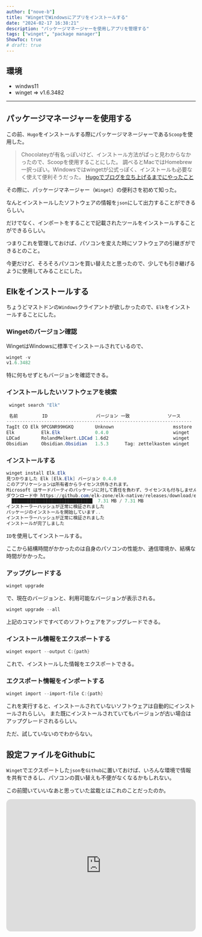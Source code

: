 ```yaml
---
author: ["nove-b"]
title: "WingetでWindowsにアプリをインストールする"
date: "2024-02-17 16:38:21"
description: "パッケージマネージャーを使用しアプリを管理する"
tags: ["winget", "package manager"]
ShowToc: true
# draft: true
---
```


## 環境
- windws11
- winget => v1.6.3482
---


## パッケージマネージャーを使用する

この前、`Hugo`をインストールする際にパッケージマネージャーである`Scoop`を使用した。

> Chocolateyが有名っぽいけど、インストール方法がぱっと見わからなかったので、Scoopを使用することにした。
> 調べるとMacではHomebrew一択っぽい。Windowsではwingetが公式っぽく、インストールも必要なく使えて便利そうだった。
> [Hugoでブログを立ち上げるまでにやったこと](https://nove-b.github.io/posts/create-hugo-blog/)

その際に、パッケージマネージャー（`Winget`）の便利さを初めて知った。

なんとインストールしたソフトウェアの情報を`json`にして出力することができるらしい。

だけでなく、インポートをすることで記載されたツールをインストールすることができるらしい。

つまりこれを管理しておけば、パソコンを変えた時にソフトウェアの引継ぎができるとのこと。

今更だけど、そろそろパソコンを買い替えたと思ったので、少しでも引き継げるように使用してみることにした。

## Elkをインストールする

ちょうどマストドンの`Windows`クライアントが欲しかったので、`Elk`をインストールすることにした。

### Wingetのバージョン確認

WingetはWindowsに標準でインストールされているので、

```powershell
winget -v
v1.6.3482
```

特に何もせずともバージョンを確認できる。

### インストールしたいソフトウェアを検索

```powershell
 winget search "Elk"

 名前         ID                  バージョン 一致              ソース
---------------------------------------------------------------------
TagIt CO Elk 9PCGNR99HGKQ        Unknown                      msstore
Elk          Elk.Elk             0.4.0                        winget
LDCad        RolandMelkert.LDCad 1.6d2                        winget
Obsidian     Obsidian.Obsidian   1.5.3      Tag: zettelkasten winget
```

### インストールする

```powershell
winget install Elk.Elk
見つかりました Elk [Elk.Elk] バージョン 0.4.0
このアプリケーションは所有者からライセンス供与されます。
Microsoft はサードパーティのパッケージに対して責任を負わず、ライセンスも付与しません。
ダウンロード中 https://github.com/elk-zone/elk-native/releases/download/elk-native-v0.4.0/Elk_0.4.0_windows_x86_64.msi
  ██████████████████████████████  7.31 MB / 7.31 MB
インストーラーハッシュが正常に検証されました
パッケージのインストールを開始しています..
インストーラーハッシュが正常に検証されました
インストールが完了しました
```

`ID`を使用してインストールする。

ここから結構時間がかかったのは自身のパソコンの性能か、通信環境か、結構な時間がかかった。


### アップグレードする

```powershell
winget upgrade
```

で、現在のバージョンと、利用可能なバージョンが表示される。

```powershell
winget upgrade --all
```

上記のコマンドですべてのソフトウェアをアップグレードできる。

### インストール情報をエクスポートする

```powershell
winget export --output C:{path}
```

これで、インストールした情報をエクスポートできる。

### エクスポート情報をインポートする

```powershell
winget import --import-file C:{path}
```

これを実行すると、インストールされていないソフトウェアは自動的にインストールされらしい。
また既にインストールされていてもバージョンが古い場合はアップグレードされるらしい。

ただ、試していないのでわからない。

## 設定ファイルをGithubに

`Winget`でエクスポートした`json`を`Github`に置いておけば、いろんな環境で情報を共有できるし、パソコンの買い替えも不便がなくなるかもしれない。


この前聞いていいなあと思っていた盆栽とはこれのことだったのか。

<iframe style="border-radius:12px" src="https://open.spotify.com/embed/episode/3EE3uyFP2yxhud21L0l1jc?utm_source=generator" width="100%" height="352" frameBorder="0" allowfullscreen="" allow="autoplay; clipboard-write; encrypted-media; fullscreen; picture-in-picture" loading="lazy"></iframe>